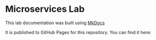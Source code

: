 # Microservices Lab

This lab documentation was built using [MkDocs](https://www.mkdocs.org)


It is published to GitHub Pages for this repository.  You can find it here:
[]()

